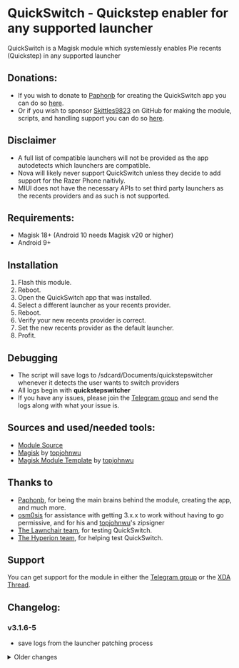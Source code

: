 # QuickSwitch - Quickstep enabler for any supported launcher
QuickSwitch is a Magisk module which systemlessly enables Pie recents (Quickstep) in any supported launcher

## Donations:
- If you wish to donate to [Paphonb](https://github.com/paphonb) for creating the QuickSwitch app you can do so [here](https://paypal.me/Paphonb).
- Or if you wish to sponsor [Skittles9823](https://github.com/skittles9823) on GitHub for making the module, scripts, and handling support you can do so [here](https://github.com/sponsors/skittles9823).

## Disclaimer
- A full list of compatible launchers will not be provided as the app autodetects which launchers are compatible.
- Nova will likely never support QuickSwitch unless they decide to add support for the Razer Phone naitivly.
- MIUI does not have the necessary APIs to set third party launchers as the recents providers and as such is not supported.

## Requirements:
- Magisk 18+ (Android 10 needs Magisk v20 or higher)
- Android 9+

## Installation
1. Flash this module.
2. Reboot.
3. Open the QuickSwitch app that was installed.
4. Select a different launcher as your recents provider.
5. Reboot.
6. Verify your new recents provider is correct.
7. Set the new recents provider as the default launcher.
8. Profit.

## Debugging
- The script will save logs to /sdcard/Documents/quickstepswitcher whenever it detects the user wants to switch providers
- All logs begin with **quickstepswitcher**
- If you have any issues, please join the [Telegram group](https://t.me/QuickstepSwitcherSupport) and send the logs along with what your issue is.

## Sources and used/needed tools:
- [Module Source](https://github.com/skittles9823/QuickSwitch)
- [Magisk](https://github.com/topjohnwu/Magisk) by [topjohnwu](https://forum.xda-developers.com/member.php?u=4470081)
- [Magisk Module Template](https://github.com/topjohnwu/magisk-module-template) by [topjohnwu](https://forum.xda-developers.com/member.php?u=4470081)

## Thanks to
- [Paphonb](https://github.com/paphonb), for being the main brains behind the module, creating the app, and much more.
- [osm0sis](https://github.com/osm0sis) for assistance with getting 3.x.x to work without having to go permissive, and for his and [topjohnwu](https://github.com/topjohnwu)'s zipsigner
- [The Lawnchair team](https://t.me/lawnchairci), for testing QuickSwitch.
- [The Hyperion team](https://play.google.com/store/apps/details?id=projekt.launcher), for helping test QuickSwitch.

## Support
You can get support for the module in either the [Telegram group](https://t.me/QuickstepSwitcherSupport) or the [XDA Thread](https://forum.xda-developers.com/apps/magisk/module-quickswitch-universal-quickstep-t3884797/).

## Changelog:
### v3.1.6-5
- save logs from the launcher patching process

<details><summary>Older changes</summary>

### v3.1.6-4
- update QuickSwitch app to fix OOS issue where patching OnePlus Launcher duplicated the launcher after an app update

### v3.1.6-3
- change package/directory names of the overlay
- add flags to the overlays manifest that should have been there for a while
- hopefully these changes help with the magisk hide lag
- on uninstall, also reset the provider
- support patching OP Launcher 4.5.4 for swipe down shelf

### v3.1.6-2
- fix crash while grabbing logs from the app
- add patch version to the patched apk and prompt the user when the launcher needs to be patched again
- fix some typos and move some functions around in the script

### v3.1.6 - hotfix
- fix uninstalling the module through magisk manager causing /sdcard to fail to mount on next boot
- revert the commit which was supposed to uninstall the app when uninstalling the module as it did not work

### v3.1.6
- fix severe issue which causes /data/app/ to be deleted
- the app now has a button to share an archive of the log files for debugging
- fix dark mode in OnePlus launcher
- fix the overlay not getting compiled in some situations
- the app now sends the script variables in a better way to make the code much cleaner and easier to manage
- completely fix the drawer text colour, corner radious, and recents long press buttons in oneplus launcher 

### v3.1.5 - Deleted
- more OnePlus launcher patching fixes
- add support for some custom roms to have dt2s and notification support in the patched OnePlus launcher
- clean up old unused code

### v3.1.4 - Deleted
- add a launcher patcher to the app with support for the OnePlus launcher. Now you can grab the latest stock apk from apkmirror and use the patcher to port it on device. (This can take several minutes to complete)
- add a dark mode toggle to the script (not implemented in the app yet)

### v3.1.3
- update QuickSwitch apk because i'm dumb and didn't update it to the latest version last time
- small update and optimisations to the logging scripts

### v3.1.2
- twrp doesn't like \n so lets make the abort error display correctly
- verify aapt successfully created the overlay, and abort otherwise
- fix for Q custom roms on Samsung devices

### v3.1.1
- abort installation when installed through recovery (the app won't get installed in that case anyway so lets just avoid complaints)
- update the app and backend script to show the user simple, but more accurate errors
- slightly clean up the install script

### v3.1.0
- fix switching providers on Samsung OneUI 2.0
- add sepolicy.rule so the logging can actually show if the overlay is active

### v3.0.9
- force the overlay to /product/overlay on Android Q and above
- preemptively check for Q or higher to support R when magisk adds support
- make the uninstall code wayyyyy simpler
- other various changes

### v3 0.8
- prepare to fix issues with Omni/PE and other roms using prebuilt vendor on OnePlus devices
- optimisations to the logging functionality

### v3.0.7
- fix not being able to switch providers after initial flash of the module

### v3.0.6
- install the QuickSwitch app as a user app - should fix issues with users not finding the app after install
- because of this, you can now flash the module and immediatly change providers with only having to reboot once

### v3.0.5
- fix for the launcher not getting copied over and aborting recents provider change
- fix dalvikvm invokation for Android 10 (-Xnodex2oat is removed upstream)

### v3.0.4
- remove selinux dependant commands in favour of grepping packages.xml and listing the contents of /data/app to find launcher dirs
- sign the overlay again
- I'd like to thank osm0sis@XDA for helping with this update

### v3.0.3
- fix provider resetting when updating the module

### v3.0.2
- attempt to fix bootloops on OnePlus devices

### v3.0.1
- fix small bug

### v3.0.0
- completely rewrite the app and the module backend. Now the app uses a shell binary as the backend to
  remove the need for bootscripts
- re-add the $MODDIR/product/overlay install path as the Magisk issue has been fixed
- added a check for MIUI which will abort the installation of the module

### v2.0.9
- add support for /oem/OP/OPEN_US/overlay/framework as the overlay dir
- temporarily reverted the /product change so Magisk canary users have a somewhat working QuickSwitch
- fix up inconsistent shell, it's all uniform now
- rewrite uninstall.sh so it works now (oversight on my part from before)
- actually make the module abort when it's flashed on an unsupported android version
- more miscellaneous fixes and optimisations

### v2.0.8
- quick hotfix for the while loop

### v2.0.7
- added check to prevent using Pie launchers on Q and vice-versa
- add while loop to hopefully make sure the overlay dir is created

### v2.0.6
- update is_mounted(\_rw) functions to match Magisks
- update apk and switch to a new reboot method
- updated /product logic for Magisk 19305+
- moved all bootscripts to /data/adb/service.d and /data/adb/post-fs-data.d so they will always get executed first
- more attempts at trying to fix magisk not successfully copying the overlay
- oopsie, forgot to add an API check again after switching templates

### v2.0.5
- fix grid recents

### v2.0.4
- fix rom info logging formatting
- check for /product being a symlink and copy the overlay systemlessly if it is
- add more checks in the late-start script so it isn't needlessly run every boot for devices with /product/overlay
- various improvements
- add grid recents toggle
- remove hyperion blacklist app side (will now show hyperion for everyone)

### v2.0.3
- fix major derp

### v2 0.2
- slight template update
- small change to make updating from 2.0.0+ not reset the recents provider
- back on the magisk repo

### v2.0.1
- hyperion is now public for all!

### v2.0.0
- switch to the new Magisk template. RIP rootless users
- overhauled basically everything
- remove device check and replace with a warning that RIL issues are rom side
- fix the creation of quickstepswitcher-old.log and clean up quickstepswitcher.log
- logs are now slightly more descriptive for me.
- more attempts to fix /product/overlay installs
- fix QuickSwitch creating multiple launcher dirs when ever the launcher gets an update
- add capability to set default home app

### v1.1.2
- move app back to /system/app as it was broken for some people in priv-app
- remove quickswitches privapp-permissions.xml file (toggling swipe up gestures in the app is likely broken now)

### v.1.1.1
- update to Unity 3.1
- update QuickSwitch APK, now can enable/disable navigation bar gestures
- copy logs to /sdcard/Documents/quickstepswitcher as well
- various fixes for resetting to the default provider
- temporarily disable installs on OnePlus3(T) devices as it causes RIL to die for unknown reasons

### v1.1.0
- fix recents provider not persisting after updating the module
- remove old apk

### v1.0.9-hotfix
- fix bootloop when resetting to default provider

### v1.0.9
- more /product/overlay fix attempts
- fix the bootscript error appearing even though the bootscript successfully ran
- add a warning when setting a systemized launcher as the recents provider
- add a way to reset the recents provider back to stock

### v1.0.8
- add debugging to the QuickSwitch app so its more user-friendly
- recents provider will persist on updates from now on
- another possible fix for devices with /product/overlay

### v1.0.7
- fix uninstallation of Lawnstep

### v1.0.6
- Unity 2.3 update
- bring back rootless installs
- remove lawnstep if detected in magisk

### v1.0.5
- rename to QuickSwitch
- begin troubleshooting /product/overlay installs

### v1.0.4
- fix app having issues acquiring root

### v1.0.3
- fix late-start script (uninstalling anyway the user wants actually works now)
- fix derp in config.sh

### v1.0.2
- updated QuickstepSwitcher app (improved info and fixed theme bugs)
- fixed switching providers not working (Android dir handling is dumb af)

### v1.0.1
- hotfix for uninstalls

### v1.0.0
- initial release
</details>
